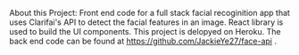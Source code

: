 About this Project: Front end code for a full stack facial recoginition app that uses Clarifai's API to detect the facial features in an image. React library is used to build the UI components. This project is delopyed on Heroku. The back end code can be found at https://github.com/JackieYe27/face-api . 
